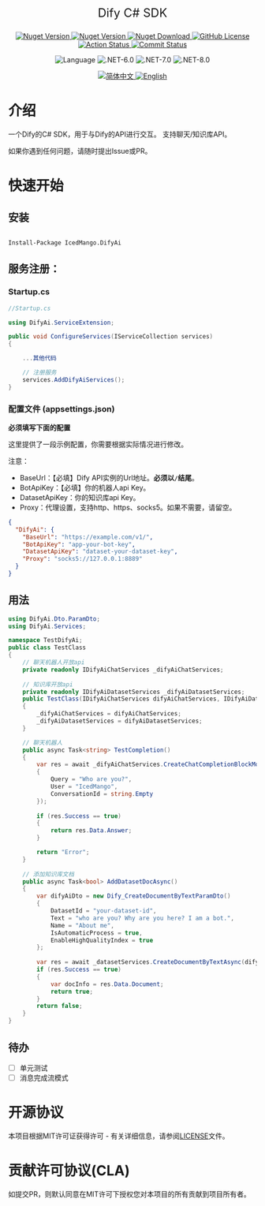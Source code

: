 <p align="center" style="font-size:24px;">
    Dify C# SDK
</p>

<p align="center">
    <a href="https://www.nuget.org/packages/IcedMango.DifyAi" target="_blank">
        <img alt="Nuget Version" src="https://img.shields.io/badge/OpenSource-Github-blue">
    </a>
    <a href="https://www.nuget.org/packages/IcedMango.DifyAi" target="_blank">
        <img alt="Nuget Version" src="https://img.shields.io/nuget/v/IcedMango.DifyAi">
    </a>
    <a href="https://www.nuget.org/packages/IcedMango.DifyAi" target="_blank">
        <img alt="Nuget Download" src="https://img.shields.io/nuget/dt/IcedMango.DifyAi"/>
    </a>
    <a href="https://github.com/IcedMango/DifyAi-csharp-sdk/blob/main/LICENSE" target="_blank">
        <img alt="GitHub License" src="https://img.shields.io/github/license/IcedMango/DifyAi-csharp-sdk"/>
    </a>
    <a href="https://github.com/IcedMango/DifyAi-csharp-sdk/actions" target="_blank">
        <img alt="Action Status" src="https://img.shields.io/github/actions/workflow/status/IcedMango/DifyAi-csharp-sdk/publishNuGet.yml"/>
    </a>
    <a href="https://img.shields.io/github/license/IcedMango/DifyAi-csharp-sdk" target="_blank">
        <img alt="Commit Status" src="https://img.shields.io/github/commit-activity/m/IcedMango/DifyAi-csharp-sdk?labelColor=%20%2332b583&color=%20%2312b76a"/>
    </a>
</p>
<p align="center">
    <img alt="Language" src="https://img.shields.io/github/languages/top/IcedMango/DifyAi-csharp-sdk"/>
    <img alt=".NET-6.0" src="https://img.shields.io/badge/.NET-6.0-blue"/>
    <img alt=".NET-7.0" src="https://img.shields.io/badge/.NET-7.0-blue"/>
    <img alt=".NET-8.0" src="https://img.shields.io/badge/.NET-8.0-blue"/>
</p>
<p align="center">
    <a href="https://github.com/IcedMango/DifyAi-csharp-sdk/blob/main/README.zh-CN.md" target="_blank">
        <img alt="简体中文" src="https://img.shields.io/badge/简体中文-green">
    </a>
    <a href="https://github.com/IcedMango/DifyAi-csharp-sdk/blob/main/README.md" target="_blank">
        <img alt="English" src="https://img.shields.io/badge/English-red">
    </a>
</p>

# 介绍

一个Dify的C# SDK，用于与Dify的API进行交互。 支持聊天/知识库API。

如果你遇到任何问题，请随时提出Issue或PR。

# 快速开始

## 安装

```

Install-Package IcedMango.DifyAi

```

## 服务注册：

### Startup.cs

```csharp
//Startup.cs

using DifyAi.ServiceExtension;

public void ConfigureServices(IServiceCollection services)
{

    ...其他代码

    // 注册服务
    services.AddDifyAiServices();
}

```

### 配置文件 (appsettings.json)

**必须填写下面的配置**

这里提供了一段示例配置，你需要根据实际情况进行修改。

注意：

- BaseUrl：【必填】Dify API实例的Url地址。**必须以`/`结尾**。
- BotApiKey：【必填】你的机器人api Key。
- DatasetApiKey：你的知识库api Key。
- Proxy：代理设置，支持http、https、socks5。如果不需要，请留空。

```json
{
  "DifyAi": {
    "BaseUrl": "https://example.com/v1/",
    "BotApiKey": "app-your-bot-key",
    "DatasetApiKey": "dataset-your-dataset-key",
    "Proxy": "socks5://127.0.0.1:8889"
  }
}
```

## 用法

```csharp
using DifyAi.Dto.ParamDto;
using DifyAi.Services;

namespace TestDifyAi;
public class TestClass
{
    // 聊天机器人开放api
    private readonly IDifyAiChatServices _difyAiChatServices;
    
    // 知识库开放api
    private readonly IDifyAiDatasetServices _difyAiDatasetServices;
    public TestClass(IDifyAiChatServices difyAiChatServices, IDifyAiDatasetServices difyAiDatasetServices)
    {
        _difyAiChatServices = difyAiChatServices;
        _difyAiDatasetServices = difyAiDatasetServices;
    }

    // 聊天机器人
    public async Task<string> TestCompletion()
    {
        var res = await _difyAiChatServices.CreateChatCompletionBlockModeAsync(new Dify_CreateChatCompletionParamDto()
        {
            Query = "Who are you?",
            User = "IcedMango",
            ConversationId = string.Empty
        });
        
        if (res.Success == true)
        {
            return res.Data.Answer;
        }

        return "Error";
    }
    
    // 添加知识库文档
    public async Task<bool> AddDatasetDocAsync()
    {
        var difyAiDto = new Dify_CreateDocumentByTextParamDto() 
        {
            DatasetId = "your-dataset-id",
            Text = "who are you? Why are you here? I am a bot.",
            Name = "About me",
            IsAutomaticProcess = true,
            EnableHighQualityIndex = true
        };
        
        var res = await _datasetServices.CreateDocumentByTextAsync(difyAiDto);
        if (res.Success == true)
        {
            var docInfo = res.Data.Document;
            return true;
        }
        return false;
    }
}
```


## 待办
- [ ] 单元测试
- [ ] 消息完成流模式

# 开源协议

本项目根据MIT许可证获得许可 - 有关详细信息，请参阅[LICENSE](./LICENSE)文件。

# 贡献许可协议(CLA)

如提交PR，则默认同意在MIT许可下授权您对本项目的所有贡献到项目所有者。